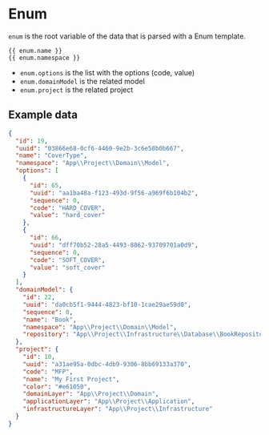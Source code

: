 # Enum

`enum` is the root variable of the data that is parsed with a Enum template.

```
{{ enum.name }}
{{ enum.namespace }}
```

* `enum.options` is the list with the options (code, value)
* `enum.domainModel` is the related model 
* `enum.project` is the related project

## Example data

```json
{
  "id": 19,
  "uuid": "03866e68-0cf6-4460-9e2b-3c6e58b0b667",
  "name": "CoverType",
  "namespace": "App\\Project\\Domain\\Model",
  "options": [
    {
      "id": 65,
      "uuid": "aa1ba48a-f123-493d-9f56-a969f6b104b2",
      "sequence": 0,
      "code": "HARD_COVER",
      "value": "hard_cover"
    },
    {
      "id": 66,
      "uuid": "dff70b52-28a5-4493-8862-93709701a0d9",
      "sequence": 0,
      "code": "SOFT_COVER",
      "value": "soft_cover"
    }
  ],
  "domainModel": {
    "id": 22,
    "uuid": "da0cb5f1-9444-4823-bf10-1cae29ae59d0",
    "sequence": 0,
    "name": "Book",
    "namespace": "App\\Project\\Domain\\Model",
    "repository": "App\\Project\\Infrastructure\\Database\\BookRepository"
  },
  "project": {
    "id": 10,
    "uuid": "a31ae95a-0dbc-4db9-9306-8bb69133a370",
    "code": "MFP",
    "name": "My First Project",
    "color": "#e61050",
    "domainLayer": "App\\Project\\Domain",
    "applicationLayer": "App\\Project\\Application",
    "infrastructureLayer": "App\\Project\\Infrastructure"
  }
}

```